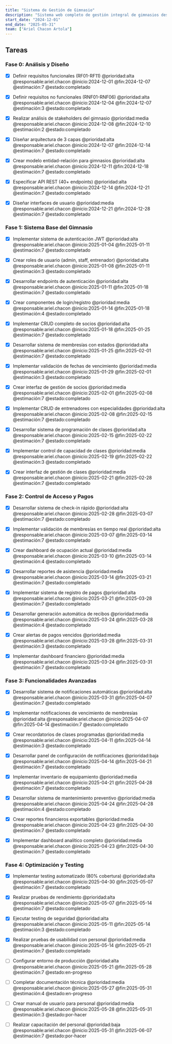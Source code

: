 ```yaml
---
title: "Sistema de Gestión de Gimnasio"
description: "Sistema web completo de gestión integral de gimnasios desarrollado con Django REST Framework y React, diseñado para optimizar la administración de socios, entrenadores, clases, equipamiento y finanzas"
start_date: "2024-12-01"
end_date: "2025-05-31"
team: ["Ariel Chacon Artola"]
---
```


## Tareas

### Fase 0: Análisis y Diseño

- [x] Definir requisitos funcionales (RF01-RF11) @prioridad:alta @responsable:ariel.chacon @inicio:2024-12-01 @fin:2024-12-07 @estimación:7 @estado:completado

- [x] Definir requisitos no funcionales (RNF01-RNF06) @prioridad:alta @responsable:ariel.chacon @inicio:2024-12-04 @fin:2024-12-07 @estimación:3 @estado:completado

- [x] Realizar análisis de stakeholders del gimnasio @prioridad:media @responsable:ariel.chacon @inicio:2024-12-08 @fin:2024-12-10 @estimación:2 @estado:completado

- [x] Diseñar arquitectura de 3 capas @prioridad:alta @responsable:ariel.chacon @inicio:2024-12-07 @fin:2024-12-14 @estimación:7 @estado:completado

- [x] Crear modelo entidad-relación para gimnasios @prioridad:alta @responsable:ariel.chacon @inicio:2024-12-11 @fin:2024-12-18 @estimación:7 @estado:completado

- [x] Especificar API REST (40+ endpoints) @prioridad:alta @responsable:ariel.chacon @inicio:2024-12-14 @fin:2024-12-21 @estimación:7 @estado:completado

- [x] Diseñar interfaces de usuario @prioridad:media @responsable:ariel.chacon @inicio:2024-12-21 @fin:2024-12-28 @estimación:7 @estado:completado

### Fase 1: Sistema Base del Gimnasio

- [x] Implementar sistema de autenticación JWT @prioridad:alta @responsable:ariel.chacon @inicio:2025-01-04 @fin:2025-01-11 @estimación:7 @estado:completado

- [x] Crear roles de usuario (admin, staff, entrenador) @prioridad:alta @responsable:ariel.chacon @inicio:2025-01-08 @fin:2025-01-11 @estimación:3 @estado:completado

- [x] Desarrollar endpoints de autenticación @prioridad:alta @responsable:ariel.chacon @inicio:2025-01-11 @fin:2025-01-18 @estimación:7 @estado:completado

- [x] Crear componentes de login/registro @prioridad:media @responsable:ariel.chacon @inicio:2025-01-14 @fin:2025-01-18 @estimación:4 @estado:completado

- [x] Implementar CRUD completo de socios @prioridad:alta @responsable:ariel.chacon @inicio:2025-01-18 @fin:2025-01-25 @estimación:7 @estado:completado

- [x] Desarrollar sistema de membresías con estados @prioridad:alta @responsable:ariel.chacon @inicio:2025-01-25 @fin:2025-02-01 @estimación:7 @estado:completado

- [x] Implementar validación de fechas de vencimiento @prioridad:media @responsable:ariel.chacon @inicio:2025-01-29 @fin:2025-02-01 @estimación:3 @estado:completado

- [x] Crear interfaz de gestión de socios @prioridad:media @responsable:ariel.chacon @inicio:2025-02-01 @fin:2025-02-08 @estimación:7 @estado:completado

- [x] Implementar CRUD de entrenadores con especialidades @prioridad:alta @responsable:ariel.chacon @inicio:2025-02-08 @fin:2025-02-15 @estimación:7 @estado:completado

- [x] Desarrollar sistema de programación de clases @prioridad:alta @responsable:ariel.chacon @inicio:2025-02-15 @fin:2025-02-22 @estimación:7 @estado:completado

- [x] Implementar control de capacidad de clases @prioridad:media @responsable:ariel.chacon @inicio:2025-02-19 @fin:2025-02-22 @estimación:3 @estado:completado

- [x] Crear interfaz de gestión de clases @prioridad:media @responsable:ariel.chacon @inicio:2025-02-21 @fin:2025-02-28 @estimación:7 @estado:completado

### Fase 2: Control de Acceso y Pagos

- [x] Desarrollar sistema de check-in rápido @prioridad:alta @responsable:ariel.chacon @inicio:2025-02-28 @fin:2025-03-07 @estimación:7 @estado:completado

- [x] Implementar validación de membresías en tiempo real @prioridad:alta @responsable:ariel.chacon @inicio:2025-03-07 @fin:2025-03-14 @estimación:7 @estado:completado

- [x] Crear dashboard de ocupación actual @prioridad:media @responsable:ariel.chacon @inicio:2025-03-10 @fin:2025-03-14 @estimación:4 @estado:completado

- [x] Desarrollar reportes de asistencia @prioridad:media @responsable:ariel.chacon @inicio:2025-03-14 @fin:2025-03-21 @estimación:7 @estado:completado

- [x] Implementar sistema de registro de pagos @prioridad:alta @responsable:ariel.chacon @inicio:2025-03-21 @fin:2025-03-28 @estimación:7 @estado:completado

- [x] Desarrollar generación automática de recibos @prioridad:media @responsable:ariel.chacon @inicio:2025-03-24 @fin:2025-03-28 @estimación:4 @estado:completado

- [x] Crear alertas de pagos vencidos @prioridad:media @responsable:ariel.chacon @inicio:2025-03-28 @fin:2025-03-31 @estimación:3 @estado:completado

- [x] Implementar dashboard financiero @prioridad:media @responsable:ariel.chacon @inicio:2025-03-24 @fin:2025-03-31 @estimación:7 @estado:completado

### Fase 3: Funcionalidades Avanzadas

- [x] Desarrollar sistema de notificaciones automáticas @prioridad:alta @responsable:ariel.chacon @inicio:2025-03-31 @fin:2025-04-07 @estimación:7 @estado:completado

- [x] Implementar notificaciones de vencimiento de membresías @prioridad:alta @responsable:ariel.chacon @inicio:2025-04-07 @fin:2025-04-14 @estimación:7 @estado:completado

- [x] Crear recordatorios de clases programadas @prioridad:media @responsable:ariel.chacon @inicio:2025-04-11 @fin:2025-04-14 @estimación:3 @estado:completado

- [x] Desarrollar panel de configuración de notificaciones @prioridad:baja @responsable:ariel.chacon @inicio:2025-04-14 @fin:2025-04-21 @estimación:7 @estado:completado

- [x] Implementar inventario de equipamiento @prioridad:media @responsable:ariel.chacon @inicio:2025-04-21 @fin:2025-04-28 @estimación:7 @estado:completado

- [x] Desarrollar sistema de mantenimiento preventivo @prioridad:media @responsable:ariel.chacon @inicio:2025-04-24 @fin:2025-04-28 @estimación:4 @estado:completado

- [x] Crear reportes financieros exportables @prioridad:media @responsable:ariel.chacon @inicio:2025-04-23 @fin:2025-04-30 @estimación:7 @estado:completado

- [x] Implementar dashboard analítico completo @prioridad:media @responsable:ariel.chacon @inicio:2025-04-23 @fin:2025-04-30 @estimación:7 @estado:completado

### Fase 4: Optimización y Testing

- [x] Implementar testing automatizado (80% cobertura) @prioridad:alta @responsable:ariel.chacon @inicio:2025-04-30 @fin:2025-05-07 @estimación:7 @estado:completado

- [x] Realizar pruebas de rendimiento @prioridad:alta @responsable:ariel.chacon @inicio:2025-05-07 @fin:2025-05-14 @estimación:7 @estado:completado

- [x] Ejecutar testing de seguridad @prioridad:alta @responsable:ariel.chacon @inicio:2025-05-11 @fin:2025-05-14 @estimación:3 @estado:completado

- [x] Realizar pruebas de usabilidad con personal @prioridad:media @responsable:ariel.chacon @inicio:2025-05-14 @fin:2025-05-21 @estimación:7 @estado:completado

- [ ] Configurar entorno de producción @prioridad:alta @responsable:ariel.chacon @inicio:2025-05-21 @fin:2025-05-28 @estimación:7 @estado:en-progreso

- [ ] Completar documentación técnica @prioridad:media @responsable:ariel.chacon @inicio:2025-05-27 @fin:2025-05-31 @estimación:4 @estado:en-progreso

- [ ] Crear manual de usuario para personal @prioridad:media @responsable:ariel.chacon @inicio:2025-05-28 @fin:2025-05-31 @estimación:3 @estado:por-hacer

- [ ] Realizar capacitación del personal @prioridad:baja @responsable:ariel.chacon @inicio:2025-05-31 @fin:2025-06-07 @estimación:7 @estado:por-hacer
